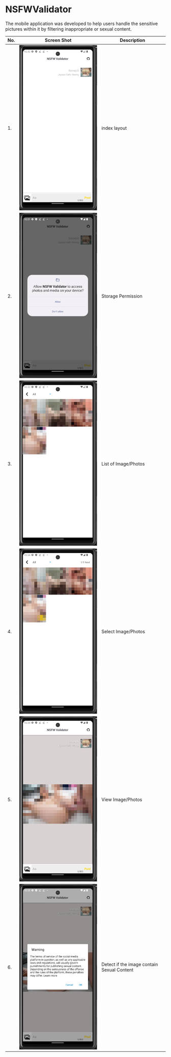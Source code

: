 # NSFWValidator
The mobile application was developed to help users handle the sensitive pictures within it by filtering inappropriate or sexual content.

| No. | Screen Shot | Description |
|---------|---------|---------|
| 1.   | ![Logo](./Object/qemu-system-x86_64_1ntycklYAl.png)| index layout    |
| 2.   | ![Logo](./Object/qemu-system-x86_64_vHAb6yH4Jw.png)| Storage Permission    |
| 3.   | ![Logo](./Object/qemu-system-x86_64_BqMZuap1JZ.png)| List of Image/Photos    |
| 4.   | ![Logo](./Object/qemu-system-x86_64_XUzYHJ6ScI.png)| Select Image/Photos    |
| 5.   | ![Logo](./Object/qemu-system-x86_64_1xfE9nPMKW.png)| View Image/Photos    |
| 6.   | ![Logo](./Object/qemu-system-x86_64_Mxt0q9fXFo.png)| Detect if the image contain Sexual Content    |
